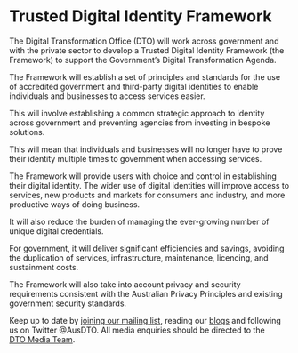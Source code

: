 Trusted Digital Identity Framework
==================================

The Digital Transformation Office (DTO) will work across government and with the private sector to develop a Trusted Digital Identity Framework (the Framework) to support the Government’s Digital Transformation Agenda.

The Framework will establish a set of principles and standards for the use of accredited government and third-party digital identities to enable individuals and businesses to access services easier.

This will involve establishing a common strategic approach to identity across government and preventing agencies from investing in bespoke solutions.

This will mean that individuals and businesses will no longer have to prove their identity multiple times to government when accessing services.

The Framework will provide users with choice and control in establishing their digital identity. The wider use of digital identities will improve access to services, new products and markets for consumers and industry, and more productive ways of doing business.

It will also reduce the burden of managing the ever-growing number of unique digital credentials.

For government, it will deliver significant efficiencies and savings, avoiding the duplication of services, infrastructure, maintenance, licencing, and sustainment costs.

The Framework will also take into account privacy and security requirements consistent with the Australian Privacy Principles and existing government security standards.
 

Keep up to date by [joining our mailing list](http://govspace.us10.list-manage.com/subscribe?u=18f172213d32ca205c7e524bd&id=172d06cc83), reading our [blogs](../news-media/blog.1.html) and following us on Twitter @AusDTO. All media enquiries should be directed to the [DTO Media Team](mailto:DTOMedia@pmc.gov.au).

